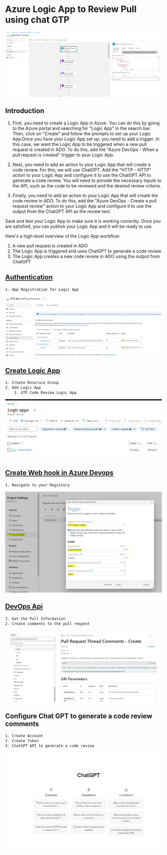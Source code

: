 # Azure Logic App to Review Pull using chat GTP
![code review logic app](/Images/CodeReviewUsingLogicApp.PNG)
## Introduction

1. First, you need to create a Logic App in Azure. You can do this by going to the Azure portal and searching for "Logic App" in the search bar. Then, click on "Create" and follow the prompts to set up your Logic App.Once you have your Logic App set up, you need to add a trigger. In this case, we want the Logic App to be triggered when a new pull request is created in ADO. To do this, add the "Azure DevOps - When a pull request is created" trigger to your Logic App.

2. Next, you need to add an action to your Logic App that will create a code review. For this, we will use ChatGPT. Add the "HTTP - HTTP" action to your Logic App and configure it to use the ChatGPT API to generate a code review. You will need to provide the necessary inputs to the API, such as the code to be reviewed and the desired review criteria.

3. Finally, you need to add an action to your Logic App that will create the code review in ADO. To do this, add the "Azure DevOps - Create a pull request review" action to your Logic App and configure it to use the output from the ChatGPT API as the review text.

Save and test your Logic App to make sure it is working correctly. Once you are satisfied, you can publish your Logic App and it will be ready to use.

Here's a high-level overview of the Logic App workflow:

1. A new pull request is created in ADO
2. The Logic App is triggered and uses ChatGPT to generate a code review
3. The Logic App creates a new code review in ADO using the output from ChatGPT
## [Authentication](/AppRegistration/README.Md)
    1. App Registration for Logic App  
![Azure permission ](Images/API%20Permissions.PNG)
## [Create Logic App](/CreateLogicApp/README.md)
    1. Create Resoruce Group
    2. Add Logic App
        1. GTP Code Review Logic App
![Logic App](Images/LogicApp.PNG)
## [Create Web hook in Azure Devops](/Webhooks/README.md)
    1. Navigate to your Registory
![Azure Devops web hoock](Images/Trigger.PNG)
## [DevOps Api](DevOpsApi/README.md)
    1. Get the Pull Information 
    2. Create comments to the pull request
![Dev ops APi](Images/ADOApis.PNG)
## Configure Chat GPT to generate a code review comments
    1. Create Account 
    2. Create Token
    3. ChatGPT API to generate a code review

![Chat GTP](Images/CHATGTP.PNG)
